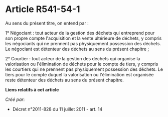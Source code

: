 # Article R541-54-1

Au sens du présent titre, on entend par : 

1° Négociant : tout acteur de la gestion des déchets qui entreprend pour son propre compte l'acquisition et la vente
ultérieure de déchets, y compris les négociants qui ne prennent pas physiquement possession des déchets. Le négociant est
détenteur des déchets au sens du présent chapitre ; 

2° Courtier : tout acteur de la gestion des déchets qui organise la valorisation ou l'élimination de déchets pour le compte
de tiers, y compris les courtiers qui ne prennent pas physiquement possession des déchets. Le tiers pour le compte duquel la
valorisation ou l'élimination est organisée reste détenteur des déchets au sens du présent chapitre.

**Liens relatifs à cet article**

_Créé par_:

  - Décret n°2011-828 du 11 juillet 2011 - art. 14
